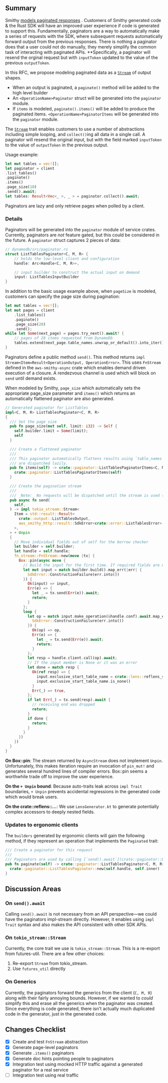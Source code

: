 ## Summary

Smithy [models paginated responses](https://awslabs.github.io/smithy/1.0/spec/core/behavior-traits.html#paginated-trait)
. Customers of Smithy generated code & the Rust SDK will have an improved user experience if code is generated to
support this. Fundamentally, paginators are a way to automatically make a series of requests with the SDK, where subsequent
requests automatically forward output from the previous responses. There is nothing a paginator does that a user could not do manually,
they merely simplify the common task of interacting with paginated APIs. **Specifically, a paginator will resend the orginal request
but with `inputToken` updated to the value of the previous `outputToken`.

In this RFC, we propose modeling paginated data as
a  [`Stream`](https://docs.rs/tokio-stream/0.1.5/tokio_stream/#traits) of output shapes.

- When an output is paginated, a `paginate()` method will be added to the high level builder
- An `<OperationName>Paginator` struct will be generated into the `paginator` module.
- If `items` is modeled, `paginate().items()` will be added to produce the paginated
  items. `<OperationName>PaginatorItems` will be generated into the `paginator` module.

The [`Stream`](https://docs.rs/tokio-stream/latest/tokio_stream/index.html) trait enables customers to use a number of
abstractions including simple looping, and `collect()`ing all data in a single call. A paginator will resend the
original input, but with the field marked `inputToken` to the value of `outputToken` in the previous output.

Usage example:

```rust
let mut tables = vec![];
let paginator = client
.list_tables()
.paginate()
.items()
.page_size(10)
.send().await;
let tables: Result<Vec<_ >, _ > = paginator.collect().await;
```

Paginators are lazy and only retrieve pages when polled by a client.

### Details

Paginators will be generated into the `paginator` module of service crates. Currently, paginators are _not_ feature gated, but this
could be considered in the future. A `paginator` struct captures 2 pieces of data:

```rust
// dynamodb/src/paginator.rs
struct ListTablesPaginator<C, M, R> {
    // holds the low-level client and configuration
    handle: Arc<Handle<C, M, R>>,

    // input builder to construct the actual input on demand
    input: ListTablesInputBuilder
}
```

In addition to the basic usage example above, when `pageSize` is modeled, customers can specify the page size during
pagination:

```rust
let mut tables = vec![];
let mut pages = client
    .list_tables()
    .paginate()
    .page_size(20)
    .send();
while let Some(next_page) = pages.try_next().await? {
    // pages of 20 items requested from DynamoDb
    tables.extend(next_page.table_names.unwrap_or_default().into_iter());
}
```

Paginators define a public method `send()`. This method
returns `impl Stream<Item=Result<OperationOutput, OperationError>`. This uses `FnStream` defined in the `aws-smithy-async` crate which
enables demand driven execution of a closure. A rendezvous channel is used which will block on `send` until demand exists.

When modeled by Smithy, `page_size` which automatically sets the appropriate page_size parameter and `items()` which returns an
automatically flattened paginator are also generated.
```rust
// Generated paginator for ListTables
impl<C, M, R> ListTablesPaginator<C, M, R>
{
  /// Set the page size
  pub fn page_size(mut self, limit: i32) -> Self {
    self.builder.limit = Some(limit);
    self
  }

  /// Create a flattened paginator
  ///
  /// This paginator automatically flattens results using `table_names`. Queries to the underlying service
  /// are dispatched lazily.
  pub fn items(self) -> crate::paginator::ListTablesPaginatorItems<C, M, R> {
    crate::paginator::ListTablesPaginatorItems(self)
  }

  /// Create the pagination stream
  ///
  /// _Note:_ No requests will be dispatched until the stream is used (eg. with [`.next().await`](tokio_stream::StreamExt::next)).
  pub async fn send(
    self,
  ) -> impl tokio_stream::Stream<
    Item = std::result::Result<
      crate::output::ListTablesOutput,
      aws_smithy_http::result::SdkError<crate::error::ListTablesError>,
    >,
  > + Unpin
  {
    // Move individual fields out of self for the borrow checker
    let builder = self.builder;
    let handle = self.handle;
    fn_stream::FnStream::new(move |tx| {
      Box::pin(async move {
        // Build the input for the first time. If required fields are missing, this is where we'll produce an early error.
        let mut input = match builder.build().map_err(|err| {
          SdkError::ConstructionFailure(err.into())
        }) {
          Ok(input) => input,
          Err(e) => {
            let _ = tx.send(Err(e)).await;
            return;
          }
        };
        loop {
          let op = match input.make_operation(&handle.conf).await.map_err(|err| {
            SdkError::ConstructionFailure(err.into())
          }) {
            Ok(op) => op,
            Err(e) => {
              let _ = tx.send(Err(e)).await;
              return;
            }
          };
          let resp = handle.client.call(op).await;
          // If the input member is None or it was an error
          let done = match resp {
            Ok(ref resp) => {
              input.exclusive_start_table_name = crate::lens::reflens_structure_crate_output_list_tables_output_last_evaluated_table_name(resp).cloned();
              input.exclusive_start_table_name.is_none()
            }
            Err(_) => true,
          };
          if let Err(_) = tx.send(resp).await {
            // receiving end was dropped
            return;
          }
          if done {
            return;
          }
        }
      })
    })
  }
}
```

**On Box::pin**: The stream returned by `AsyncStream` does not implement `Unpin`. Unfortunately, this makes iteration
require an invocation of `pin_mut!` and generates several hundred lines of compiler errors. Box::pin seems a worthwhile
trade off to improve the user experience.

**On the `+ Unpin` bound**: Because auto-traits leak across `impl Trait` boundaries, `+ Unpin` prevents accidental
regressions in the generated code which would break users.

**On the crate::reflens::...**: We use `LensGenerator.kt` to generate potentially complex accessors to deeply nested fields.

### Updates to ergonomic clients

The `builders` generated by ergonomic clients will gain the following method, if they represent an operation that implements the `Paginated` trait:

```rust
/// Create a paginator for this request
///
/// Paginators are used by calling [`send().await`](crate::paginator::ListTablesPaginator::send) which returns a [`Stream`](tokio_stream::Stream).
pub fn paginate(self) -> crate::paginator::ListTablesPaginator<C, M, R> {
  crate::paginator::ListTablesPaginator::new(self.handle, self.inner)
}
```

## Discussion Areas
### On `send().await`
Calling `send().await` is not necessary from an API perspective—we could have the paginators impl-stream directly. However,
it enables using `impl Trait` syntax and also makes the API consistent with other SDK APIs.

### On `tokio_stream::Stream`
Currently, the core trait we use is `tokio_stream::Stream`. This is a re-export from futures-util. There are a few other choices:
1. Re-export `Stream` from tokio_stream.
2. Use `futures_util` directly

### On Generics
Currently, the paginators forward the generics from the client (`C, M, R`) along with their fairly annoying bounds.
However, if we wanted to _could_ simplify this and erase all the generics when the paginator was created. Since everything
is code generated, there isn't actually much duplicated code in the generator, just in the generated code.

## Changes Checklist
- [x] Create and test `FnStream` abstraction
- [x] Generate page-level paginators
- [x] Generate `.items()` paginators
- [x] Generate doc hints pointing people to paginators
- [x] Integration test using mocked HTTP traffic against a generated paginator for a real service
- [ ] Integration test using real traffic

